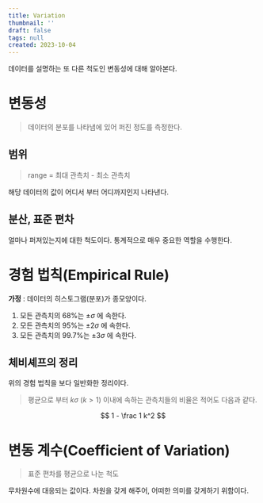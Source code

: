 ```yaml
---
title: Variation
thumbnail: ''
draft: false
tags: null
created: 2023-10-04
---
```


데이터를 설명하는 또 다른 척도인 변동성에 대해 알아본다.

# 변동성

 > 
 > 데이터의 분포를 나타냄에 있어 퍼진 정도를 측정한다.

## 범위

 > 
 > range = 최대 관측치 - 최소 관측치

해당 데이터의 값이 어디서 부터 어디까지인지 나타낸다.

## 분산, 표준 편차

얼마나 퍼져있는지에 대한 척도이다. 통계적으로 매우 중요한 역할을 수행한다.

# 경험 법칙(Empirical Rule)

**가정** : 데이터의 히스토그램(분포)가 종모양이다.

1. 모든 관측치의 68%는 $\pm \sigma$ 에 속한다.
1. 모든 관측치의 95%는 $\pm 2\sigma$ 에 속한다.
1. 모든 관측치의 99.7%는 $\pm 3\sigma$ 에 속한다.

## 체비셰프의 정리

위의 경험 법칙을 보다 일반화한 정리이다.

 > 
 > 평균으로 부터 $k\sigma$ ($k > 1$) 이내에 속하는 관측치들의 비율은 적어도 다음과 같다.

$$
1 - \frac 1 k^2
$$

# 변동 계수(Coefficient of Variation)

 > 
 > 표준 편차를 평균으로 나눈 척도

무차원수에 대응되는 값이다. 차원을 갖게 해주어, 어떠한 의미를 갖게하기 위함이다.
